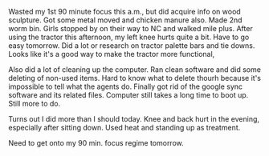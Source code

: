 Wasted my 1st 90 minute focus this a.m., but did acquire info on wood sculpture. Got some metal moved and chicken manure also. Made 2nd worm bin. Girls stopped by on their way to NC and walked mile plus. After using the tractor this afternoon, my left knee hurts quite a bit. Have to go easy tomorrow.
Did a lot or research on tractor palette bars and tie downs. Looks like it's a good way to make the tractor more functional,

Also did a lot of cleaning up the computer. Ran clean software and did some deleting of non-used items. Hard to know what to delete thourh because it's impossible to tell what the agents do. Finally got rid of the google sync software and its related files. Computer still takes a long time to boot up. Still more to do.

Turns out I did more than I should today. Knee and back hurt in the evening, especially after sitting down. Used heat and standing up as treatment.

Need to get onto my 90 min. focus regime tomorrow.
